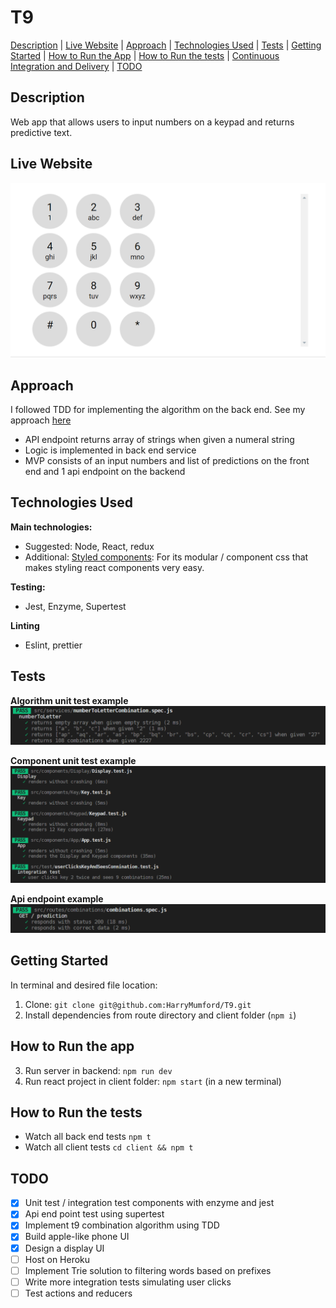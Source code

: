 # T9

[Description](#description) | [Live Website](#live-website) | [Approach](#approach) | [Technologies Used](#technologies-used) | [Tests](#tests) | [Getting Started](#getting-started) | [How to Run the App](#how-to-run-the-app) | [How to Run the tests](#how-to-run-the-tests) | [Continuous Integration and Delivery](#continuous-integration-and-delivery) | [TODO](#TODO)

## Description

Web app that allows users to input numbers on a keypad and returns predictive text.

## Live Website
![](./assets/t9.gif)

## Approach

I followed TDD for implementing the algorithm on the back end. See my approach [here](./predictive-text-approach.md)

- API endpoint returns array of strings when given a numeral string
- Logic is implemented in back end service
- MVP consists of an input numbers and list of predictions on the front end and 1 api endpoint on the backend

## Technologies Used

**Main technologies:**
- Suggested: Node, React, redux
- Additional: [Styled components](https://reactjs.org/): For its modular / component css that makes styling react components very easy.

**Testing:**
- Jest, Enzyme, Supertest

**Linting**
- Eslint, prettier

## Tests

**Algorithm unit test example**
![](./assets/unit.png)

**Component unit test example**
![](./assets/component.png)

**Api endpoint example**
![](./assets/api.png)

## Getting Started

In terminal and desired file location:

1. Clone: `git clone git@github.com:HarryMumford/T9.git`
2. Install dependencies from route directory and client folder (`npm i`)

## How to Run the app

3. Run server in backend: `npm run dev`
4. Run react project in client folder: `npm start` (in a new terminal)

## How to Run the tests

- Watch all back end tests `npm t`
- Watch all client tests `cd client && npm t`

## TODO

- [x] Unit test / integration test components with enzyme and jest
- [x] Api end point test using supertest
- [x] Implement t9 combination algorithm using TDD
- [x] Build apple-like phone UI
- [x] Design a display UI
- [ ] Host on Heroku
- [ ] Implement Trie solution to filtering words based on prefixes
- [ ] Write more integration tests simulating user clicks
- [ ] Test actions and reducers

